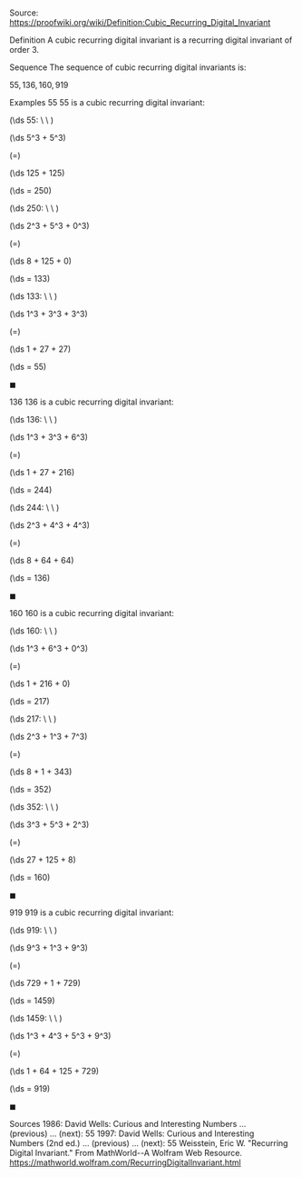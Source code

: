 # 

Source: https://proofwiki.org/wiki/Definition:Cubic_Recurring_Digital_Invariant



Definition
A cubic recurring digital invariant is a recurring digital invariant of order $3$.


Sequence
The sequence of cubic recurring digital invariants is:

$55, 136, 160, 919$


Examples
55
$55$ is a cubic recurring digital invariant:








\(\ds 55: \ \ \)





\(\ds 5^3 + 5^3\)

\(=\)







\(\ds 125 + 125\)

\(\ds = 250\)












\(\ds 250: \ \ \)





\(\ds 2^3 + 5^3 + 0^3\)

\(=\)







\(\ds 8 + 125 + 0\)

\(\ds = 133\)












\(\ds 133: \ \ \)





\(\ds 1^3 + 3^3 + 3^3\)

\(=\)







\(\ds 1 + 27 + 27\)

\(\ds = 55\)







$\blacksquare$


136
$136$ is a cubic recurring digital invariant:








\(\ds 136: \ \ \)





\(\ds 1^3 + 3^3 + 6^3\)

\(=\)







\(\ds 1 + 27 + 216\)

\(\ds = 244\)












\(\ds 244: \ \ \)





\(\ds 2^3 + 4^3 + 4^3\)

\(=\)







\(\ds 8 + 64 + 64\)

\(\ds = 136\)







$\blacksquare$


160
$160$ is a cubic recurring digital invariant:








\(\ds 160: \ \ \)





\(\ds 1^3 + 6^3 + 0^3\)

\(=\)







\(\ds 1 + 216 + 0\)

\(\ds = 217\)












\(\ds 217: \ \ \)





\(\ds 2^3 + 1^3 + 7^3\)

\(=\)







\(\ds 8 + 1 + 343\)

\(\ds = 352\)












\(\ds 352: \ \ \)





\(\ds 3^3 + 5^3 + 2^3\)

\(=\)







\(\ds 27 + 125 + 8\)

\(\ds = 160\)







$\blacksquare$


919
$919$ is a cubic recurring digital invariant:








\(\ds 919: \ \ \)





\(\ds 9^3 + 1^3 + 9^3\)

\(=\)







\(\ds 729 + 1 + 729\)

\(\ds = 1459\)












\(\ds 1459: \ \ \)





\(\ds 1^3 + 4^3 + 5^3 + 9^3\)

\(=\)







\(\ds 1 + 64 + 125 + 729\)

\(\ds = 919\)







$\blacksquare$


Sources
1986: David Wells: Curious and Interesting Numbers ... (previous) ... (next): $55$
1997: David Wells: Curious and Interesting Numbers (2nd ed.) ... (previous) ... (next): $55$
Weisstein, Eric W. "Recurring Digital Invariant." From MathWorld--A Wolfram Web Resource.  https://mathworld.wolfram.com/RecurringDigitalInvariant.html




